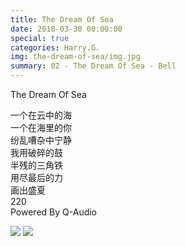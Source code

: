 ```yaml
---
title: The Dream Of Sea
date: 2018-03-30 00:00:00
special: true
categories: Harry.G.
img: the-dream-of-sea/img.jpg
summary: 02 - The Dream Of Sea - Bell
---
```


The Dream Of Sea

一个在云中的海  
一个在海里的你  
纷乱嘈杂中宁静  
我用破碎的鼓  
半残的三角铁  
用尽最后的力  
画出盛夏  
220  
Powered By Q-Audio

![](img.jpg)
![](cover.jpg)
